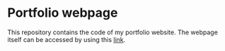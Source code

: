 # Portfolio webpage
This repository contains the code of my portfolio website. The webpage itself can be accessed by using this [link](https://anastasiia-lysenko.netlify.app/).
